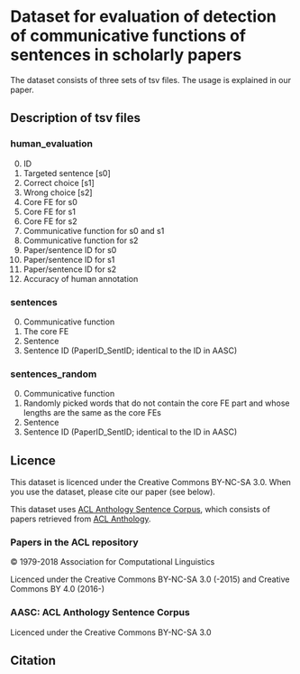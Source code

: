 # Dataset for evaluation of detection of communicative functions of sentences in scholarly papers

The dataset consists of three sets of tsv files. The usage is explained in our paper.

## Description of tsv files

### human_evaluation

0. ID
0. Targeted sentence [s0]
0. Correct choice [s1]
0. Wrong choice [s2]
0. Core FE for s0
0. Core FE for s1
0. Core FE for s2
0. Communicative function for s0 and s1
0. Communicative function for s2
0. Paper/sentence ID for s0
0. Paper/sentence ID for s1
0. Paper/sentence ID for s2
0. Accuracy of human annotation

### sentences

0. Communicative function
0. The core FE
0. Sentence
0. Sentence ID (PaperID_SentID; identical to the ID in AASC)

### sentences_random

0. Communicative function
0. Randomly picked words that do not contain the core FE part and whose lengths are the same as the core FEs
0. Sentence
0. Sentence ID (PaperID_SentID; identical to the ID in AASC)

## Licence

This dataset is licenced under the Creative Commons BY-NC-SA 3.0. When you use the dataset, please cite our paper (see below).

This dataset uses [ACL Anthology Sentence Corpus](https://github.com/KMCS-NII/AASC), which consists of papers retrieved from [ACL Anthology](https://www.aclweb.org/anthology/).

### Papers in the ACL repository

&copy; 1979-2018 Association for Computational Linguistics

Licenced under the Creative Commons BY-NC-SA 3.0 (-2015) and Creative Commons BY 4.0 (2016-)

### AASC: ACL Anthology Sentence Corpus

Licenced under the Creative Commons BY-NC-SA 3.0

## Citation


